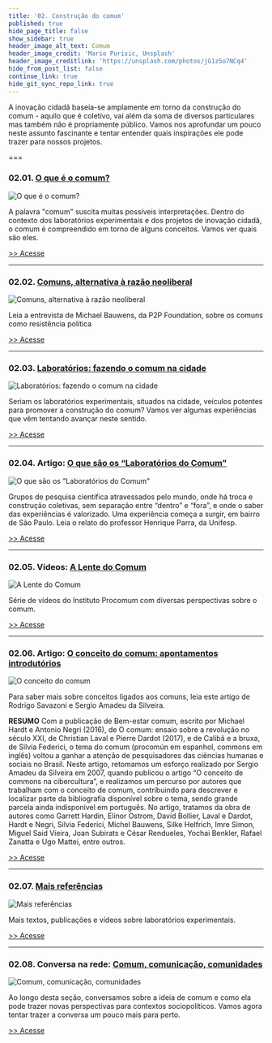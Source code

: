 ```yaml
---
title: '02. Construção do comum'
published: true
hide_page_title: false
show_sidebar: true
header_image_alt_text: Comum
header_image_credit: 'Mario Purisic, Unsplash'
header_image_creditlink: 'https://unsplash.com/photos/jG1z5o7NCq4'
hide_from_post_list: false
continue_link: true
hide_git_sync_repo_link: true
---
```


A inovação cidadã baseia-se amplamente em torno da construção do comum - aquilo que é coletivo, vai além da soma de diversos particulares mas também não é propriamente público. Vamos nos aprofundar um pouco neste assunto fascinante e tentar entender quais inspirações ele pode trazer para nossos projetos.

===

### 02.01. [O que é o comum?](o-que-e)

![O que é o comum?](https://cursos.tropixel.org/images/2/c/d/0/3/2cd032daa18ce3aef9bd8dd5164c7dd4d433cfb8-rita-vicari-m6rcv8k0rtm-unsplash.jpeg)

A palavra "comum" suscita muitas possíveis interpretações. Dentro do contexto dos laboratórios experimentais e dos projetos de inovação cidadã, o comum é compreendido em torno de alguns conceitos. Vamos ver quais são eles.

[>> Acesse](o-que-e)

---

### 02.02. [Comuns, alternativa à razão neoliberal](alternativa-razao-neoliberal)

![Comuns, alternativa à razão neoliberal](https://wiki.p2pfoundation.net/images/Michel_Bauwens02.jpg)

Leia a entrevista de Michael Bauwens, da P2P Foundation, sobre os comuns como resistência política

[>> Acesse](alternativa-razao-neoliberal)
  
---

### 02.03. [Laboratórios: fazendo o comum na cidade](comum-na-cidade)

![Laboratórios: fazendo o comum na cidade](https://cursos.tropixel.org/images/e/4/2/5/a/e425ab9e3a353f0f258ed20a2506148b6bd01b63-lucas-silva-pinheiro-santos-qiungvx0sx0-unsplash.jpeg)

Seriam os laboratórios experimentais, situados na cidade, veículos potentes para promover a construção do comum? Vamos ver algumas experiências que vêm tentando avançar neste sentido.

[>> Acesse](comum-na-cidade)

---
  
### 02.04. Artigo: [O que são os “Laboratórios do Comum”](laboratorios-do-comum)

![O que são os "Laboratórios do Comum"](https://cursos.tropixel.org/images/6/d/2/a/1/6d2a1111d11eb3cc253bba3194a869c7349328d5-james-marcom-xs-rbpxytgu-unsplash.jpeg)

Grupos de pesquisa científica atravessados pelo mundo, onde há troca e construção coletivas, sem separação entre “dentro” e “fora”, e onde o saber das experiências é valorizado. Uma experiência começa a surgir, em bairro de São Paulo. Leia o relato do professor Henrique Parra, da Unifesp.

[>> Acesse](laboratorios-do-comum)

---

###  02.05. Vídeos: [A Lente do Comum](lente-do-comum)

![A Lente do Comum](https://cursos.tropixel.org/images/8/3/b/d/8/83bd897bec4f045ec07fbbff805c584e6a8981c7-4402446119015241801545665482100023300718592n-1.jpeg)
 
Série de vídeos do Instituto Procomum com diversas perspectivas sobre o comum.

[>> Acesse](lente-do-comum)
   
---

### 02.06. Artigo: [O conceito do comum: apontamentos introdutórios](conceito-do-comum)

![O conceito do comum](https://cursos.tropixel.org/images/1/e/8/2/5/1e825028011b0910248a485efa74f5c200c6ae57-tiago-aleixo-flns7c0mq5g-unsplash.jpeg)

Para saber mais sobre conceitos ligados aos comuns, leia este artigo de Rodrigo Savazoni e Sergio Amadeu da Silveira.

**RESUMO** Com a publicação de Bem-estar comum, escrito por Michael Hardt e Antonio Negri (2016), de O comum: ensaio sobre a revolução no século XXI, de Christian Laval e Pierre Dardot (2017), e de Calibã e a bruxa, de Silvia Federici, o tema do comum (procomún em espanhol, commons em inglês) voltou a ganhar a atenção de pesquisadores das ciências humanas e sociais no Brasil. Neste artigo, retomamos um esforço realizado por Sergio Amadeu da Silveira em 2007, quando publicou o artigo “O conceito de commons na cibercultura”, e realizamos um percurso por autores que trabalham com o conceito de comum, contribuindo para descrever e localizar parte da bibliografia disponível sobre o tema, sendo grande parcela ainda indisponível em português. No artigo, tratamos da obra de autores como Garrett Hardin, Elinor Ostrom, David Bollier, Laval e Dardot, Hardt e Negri, Silvia Federici, Michel Bauwens, Silke Helfrich, Imre Simon, Miguel Said Vieira, Joan Subirats e César Rendueles, Yochai Benkler, Rafael Zanatta e Ugo Mattei, entre outros.

[>> Acesse](conceito-do-comum)

---

###  02.07. [Mais referências](referencias)

![Mais referências](https://cursos.tropixel.org/images/5/f/8/6/4/5f864b9bbb71e8ff7c32e713f061714cfa6168b6-tiago-aleixo-1gphwkqkrt0-unsplash.jpeg)

Mais textos, publicações e vídeos sobre laboratórios experimentais.

[>> Acesse](referencias)

---

### 02.08. Conversa na rede: [Comum, comunicação, comunidades](comunidades)

![Comum, comunicação, comunidades](https://cursos.tropixel.org/images/c/0/d/2/6/c0d2627d9ab7f9a6648b9c70f8b56cbe5ab8a833-hillary-ungson-tdpsx7xacko-unsplash.jpeg)

Ao longo desta seção, conversamos sobre a ideia de comum e como ela pode trazer novas perspectivas para contextos sociopolíticos. Vamos agora tentar trazer a conversa um pouco mais para perto.

[>> Acesse](comunidades)